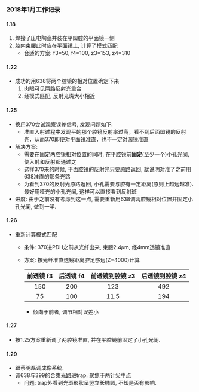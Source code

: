 ### 2018年1月工作记录
#### 1.18
1. 焊接了压电陶瓷并装在平凹腔的平面镜一侧
2. 腔内束腰此时应在平面镜上, 计算了模式匹配
	* 合适的方案: f3=50, f4=100, z3=153, z4=310

#### 1.22
* 成功的用638将两个腔镜的相对位置确定下来
	1. 肉眼可见两路反射光重合
	2. 经模式匹配, 反射光斑大小相近

#### 1.25
* 换用370尝试观察误差信号, 发现问题如下:
	* 准直入射过程中发现平的那个腔镜反射率过高，看不到后面凹镜的反射光，从而370即便对平面镜准直，也不一定对凹镜准直
* 解决方案:
	* 需要在固定两腔镜相对位置的同时, 在平腔镜前**固定**(至少一个)小孔光阑, 使入射和反射都通过之
	* 这样370来的时候, 平面腔镜的反射光只要原路返回, 就说明对准了之前用638准直的那条光路
	* 为看到370的反射光原路返回, 小孔需要与腔有一定距离(原则上越远越准). 最好用哑光的小孔光阑, 这样可以直接看到反射斑
* 进度: 由于之前没有考虑到这一点, 需要重新用638调两腔镜相对位置并固定小孔光阑, 做到一半.

#### 1.26
* 重新计算模式匹配
	* 条件: 370进PDH之前从光纤出来, 束腰2.4$\mu$m, 经4mm透镜准直
	* 方案: 按光纤准直透镜距离腔足够远(Z=4000)计算

		| 前透镜 f3 | 后透镜 f4 | 前透镜到腔镜 z3 | 后透镜到腔镜 z4 |
		| :----: | :----: | :----: | :----: |
		| 150       | 200       | 123           | 492           |
		| 75        | 100       | 11.5          | 194           |
		
		* 倾向于前者, 调节相对误差小

#### 1.27
* 按1.25方案重新调了两腔镜准直, 并在平腔镜前固定了小孔光阑. 

#### 1.29
* 跟蔡明磊调成像系统.
* 调638与399的合束光路进trap. 聚焦于两针尖中点
	* 问题: trap外看到光斑形状呈竖立长椭圆, 不知是否有影响.